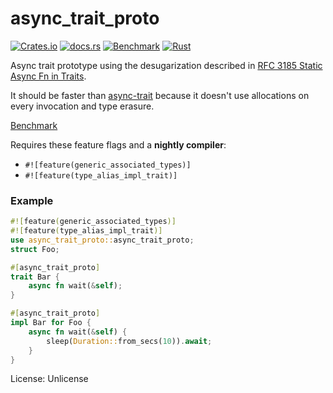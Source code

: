 # async_trait_proto

[![Crates.io](https://img.shields.io/crates/v/async_trait_proto)](https://crates.io/crates/async_trait_proto)
[![docs.rs](https://img.shields.io/docsrs/async_trait_proto)](https://docs.rs/async_trait_proto/latest/async_trait_proto/)
[![Benchmark](https://github.com/umgefahren/async-trait-proto/actions/workflows/benchmark.yml/badge.svg)](https://umgefahren.github.io/async-trait-proto/dev/bench/)
[![Rust](https://github.com/umgefahren/async-trait-proto/actions/workflows/rust.yml/badge.svg)](https://github.com/umgefahren/async-trait-proto/actions/workflows/rust.yml)

Async trait prototype using the desugarization described in [RFC 3185 Static Async Fn in Traits](https://rust-lang.github.io/rfcs/3185-static-async-fn-in-trait.html#equivalent-desugaring).

It should be faster than [async-trait](https://crates.io/crates/async-trait) because it doesn't use allocations on every invocation and type erasure.

[Benchmark](https://umgefahren.github.io/async-trait-proto/dev/bench/)

Requires these feature flags and a **nightly compiler**:
- `#![feature(generic_associated_types)]`
- `#![feature(type_alias_impl_trait)]`

### Example
```rust
#![feature(generic_associated_types)]
#![feature(type_alias_impl_trait)]
use async_trait_proto::async_trait_proto;
struct Foo;

#[async_trait_proto]
trait Bar {
    async fn wait(&self);
}

#[async_trait_proto]
impl Bar for Foo {
    async fn wait(&self) {
        sleep(Duration::from_secs(10)).await;
    }
}
```

License: Unlicense
